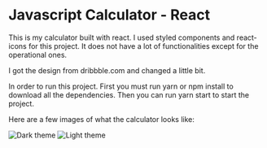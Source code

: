# Javascript Calculator - React

This is my calculator built with react.
I used styled components and react-icons for this project.
It does not have a lot of functionalities except for the operational ones.

I got the design from dribbble.com and changed a little bit.

In order to run this project.
First you must run yarn or npm install to download all the dependencies.
Then you can run yarn start to start the project.

Here are a few images of what the calculator looks like:

![Dark theme](https://user-images.githubusercontent.com/67983948/110729711-f27e3b00-81fd-11eb-85c6-4e8c2636584e.png)
![Light theme](https://user-images.githubusercontent.com/67983948/110729721-f5792b80-81fd-11eb-81f1-20db52f48427.png)
